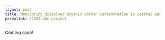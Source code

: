 ```yaml
---
layout: post
title: Monitoring dissolved organic carbon concentration in coastal waters of Southeast Asia using remote sensing semi-analytical inversion models
permalink: /2023-doc-project
---
```


Coming soon!
